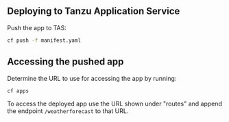 ## Deploying to Tanzu Application Service

Push the app to TAS:

```bash
cf push -f manifest.yaml
```

## Accessing the pushed app

Determine the URL to use for accessing the app by running:

```bash
cf apps
```

To access the deployed app use the URL shown under "routes" and append the endpoint `/weatherforecast` to that URL.
